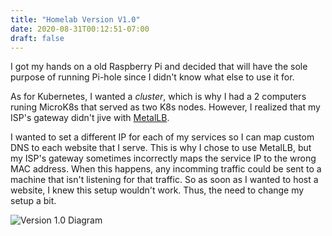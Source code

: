 ```yaml
---
title: "Homelab Version V1.0"
date: 2020-08-31T00:12:51-07:00
draft: false
---
```


I got my hands on a old Raspberry Pi and decided that will have the sole purpose of running Pi-hole since I didn't know what else to use it for.

As for Kubernetes, I wanted a *cluster*, which is why I had a 2 computers runing MicroK8s that served as two K8s nodes. However, I realized that my ISP's gateway didn't jive with [MetalLB](https://metallb.universe.tf/).

I wanted to set a different IP for each of my services so I can map custom DNS to each website that I serve. This is why I chose to use MetalLB, but my ISP's gateway sometimes incorrectly maps the service IP to the wrong MAC address. When this happens, any incomming traffic could be sent to a machine that isn't listening for that traffic. So as soon as I wanted to host a website, I knew this setup wouldn't work. Thus, the need to change my setup a bit.

![Version 1.0 Diagram](homelab.png)
